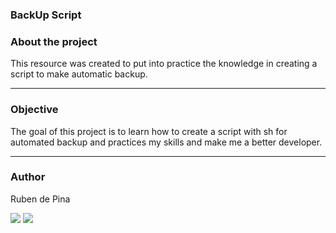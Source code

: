<h3>BackUp Script</h3>

<h3>About the project</h3>
<p>This resource was created to put into practice the knowledge in creating a script to make automatic backup.</p>
<hr>

<h3>Objective</h3>
<p>The goal of this project is to learn how to create a script with sh for automated backup and practices my skills and make me a better developer.</p>
<hr>

<h3>Author</h3>
<p>Ruben de Pina</p>
<p><div>
    <a href = "mailto:rubenpina758@gmail.com"><img src="https://img.shields.io/badge/-Gmail-%23333?style=for-the-badge&logo=gmail&logoColor=white" target="_blank"></a>
   <a href="https://www.linkedin.com/in/ruben-pina-3851b4235/" target="_blank"><img src="https://img.shields.io/badge/-LinkedIn-%230077B5?style=for-the-badge&logo=linkedin&logoColor=white" target="_blank"></a>
</div></p>
